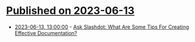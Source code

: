 # [Published on 2023-06-13](index.md)

* [2023-06-13, 13:00:00](https://ask.slashdot.org/story/23/06/13/0011226/ask-slashdot-what-are-some-tips-for-creating-effective-documentation?utm_source=rss1.0mainlinkanon&utm_medium=feed) - [Ask Slashdot: What Are Some Tips For Creating Effective Documentation?](https://ask.slashdot.org/story/23/06/13/0011226/ask-slashdot-what-are-some-tips-for-creating-effective-documentation?utm_source=rss1.0mainlinkanon&utm_medium=feed)
